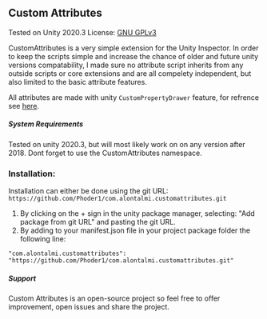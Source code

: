 ## Custom Attributes

Tested on Unity 2020.3
License: [GNU GPLv3](https://choosealicense.com/licenses/gpl-3.0/ "GNU GPLv3")

CustomAttributes is a very simple extension for the Unity Inspector.
In order to keep the scripts simple and increase the chance of older and future unity versions compatability, I made sure no attribute script inherits from any outside scripts or core extensions and are all compelety independent, but also limited to the basic attribute features.

All attributes are made with unity `CustomPropertyDrawer` feature, for refrence see [here](https://docs.unity3d.com/Manual/editor-PropertyDrawers.html "here").

##### System Requirements

Tested on unity 2020.3, but will most likely work on on any version after 2018.
Dont forget to use the CustomAttributes namespace.
### Installation:
Installation can either be done using the git URL:
	`https://github.com/Phoder1/com.alontalmi.customattributes.git`
1. By clicking on the + sign in the unity package manager, selecting:
	"Add package from git URL" and pasting the git URL. 
2. By adding to your manifest.json file in your project package folder the following line:

`"com.alontalmi.customattributes": "https://github.com/Phoder1/com.alontalmi.customattributes.git"`

##### Support

Custom Attributes is an open-source project so feel free to offer improvement, open issues and share the project.
